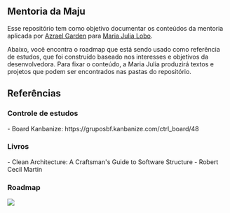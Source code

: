 <h2> Mentoria da Maju </h2>

Esse repositório tem como objetivo documentar os conteúdos da mentoria aplicada por [Azrael Garden](https://www.linkedin.com/in/azrael-garden/) para [Maria Julia Lobo](https://www.linkedin.com/in/mariajulialobo/).

Abaixo, você encontra o roadmap que está sendo usado como referência de estudos, que foi construído baseado nos interesses e objetivos da desenvolvedora. Para fixar o conteúdo, a Maria Julia produzirá textos e projetos que podem ser encontrados nas pastas do repositório.

<h2> Referências </h2>
<h3> Controle de estudos </h3>
- Board Kanbanize: https://gruposbf.kanbanize.com/ctrl_board/48

<h3> Livros </h3>
- Clean Architecture: A Craftsman's Guide to Software Structure - Robert Cecil Martin

<h3> Roadmap </h3>
<img src= "https://user-images.githubusercontent.com/65983895/134061890-f77f027c-7db1-45bc-bac0-aab1104355ce.png"/>




